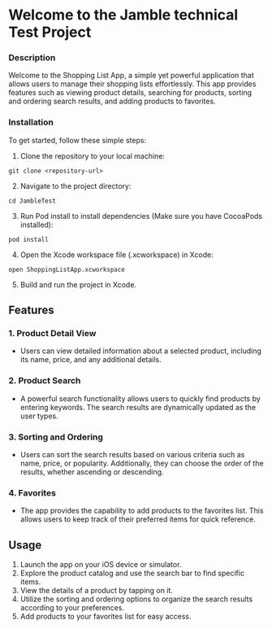 # Welcome to the Jamble technical Test Project

### Description
Welcome to the Shopping List App, a simple yet powerful application that allows users to manage their shopping lists effortlessly. This app provides features such as viewing product details, searching for products, sorting and ordering search results, and adding products to favorites.

### Installation
To get started, follow these simple steps:

1. Clone the repository to your local machine:
```
git clone <repository-url>
```
2. Navigate to the project directory:
```
cd JambleTest
```
3. Run Pod install to install dependencies (Make sure you have CocoaPods installed):
```
pod install
```
4. Open the Xcode workspace file (.xcworkspace) in Xcode:
```
open ShoppingListApp.xcworkspace
```
5. Build and run the project in Xcode.

## Features

### 1. Product Detail View

- Users can view detailed information about a selected product, including its name, price, and any additional details.

### 2. Product Search

- A powerful search functionality allows users to quickly find products by entering keywords. The search results are dynamically updated as the user types.

### 3. Sorting and Ordering

- Users can sort the search results based on various criteria such as name, price, or popularity. Additionally, they can choose the order of the results, whether ascending or descending.

### 4. Favorites

- The app provides the capability to add products to the favorites list. This allows users to keep track of their preferred items for quick reference.

## Usage

1. Launch the app on your iOS device or simulator.
2. Explore the product catalog and use the search bar to find specific items.
3. View the details of a product by tapping on it.
4. Utilize the sorting and ordering options to organize the search results according to your preferences.
5. Add products to your favorites list for easy access.
